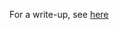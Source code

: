 For a write-up, see [here](https://medium.com/@jxuwrsb/can-nba-teams-win-the-year-after-large-roster-changes-fd65b2ee783b)
